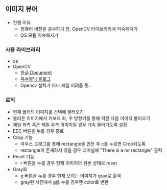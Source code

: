 ## 이미지 뷰어
- 진행 이유 
	- 컴퓨터 비전을 공부하기 전, OpenCV 라이브러리에 익숙해지기
	- OS 모듈 익숙해지기

### 사용 라이브러리
- os
- OpenCV
	- [한글 Document](http://opencv-python.readthedocs.io/en/latest/index.html)
	- [옥수별님 블로그](https://blog.naver.com/samsjang/220498694383)
	- Opencv 설치가 아마 제일 어려울 듯..

	 
### 로직
- 현재 폴더의 이미지를 선택해 불러오기
- 불러온 이미지에서 키보드 좌, 우 방향키를 통해 이전 다음 이미지 불러오기
- 제일 좌측 혹은 제일 우측 이미지일 경우 계속 돌아가도록 설정
- ESC 버튼을 누를 경우 종료
- Crop 기능
	- 마우스 드래그를 통해 rectangle을 만든 후 c를 누르면 Crop되도록
	- rectangle이 존재하지 않을 경우 터미널에 "There is a no rectangle" 출력
- Reset 기능
	- r 버튼을 누를 경우 현재 이미지의 원본 상태로 reset
- Gray화
	- g 버튼을 누를 경우 현재 보이는 이미지가 gray로 출력
	- gray된 사진에서 g를 누를 경우엔 color로 변환